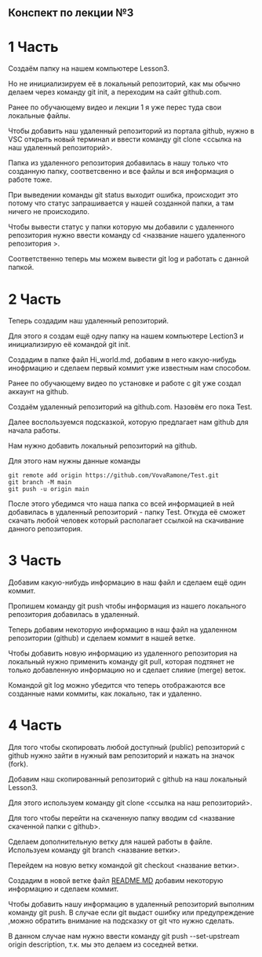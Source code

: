 
## Конспект по лекции №3

# 1 Часть

Создаём папку на нашем компьютере Lesson3.

Но не инициализируем её в локальный репозиторий, как мы обычно делаем через команду git init, а переходим на сайт github.com.

Ранее по обучающему видео и лекции 1 я уже перес туда свои локальные файлы.

Чтобы добавить наш удаленный репозиторий из портала github, нужно в VSC открыть новый терминал и ввести команду git clone <ссылка на наш удаленный репозиторий>.

Папка из удаленного репозитория добавилась в нашу только что созданную папку, соответсвенно и все файлы и вся информация о работе тоже.

При выведении команды git status выходит ошибка, происходит это потому что статус запрашивается у нашей созданной папки, а там ничего не происходило.

Чтобы вывести статус у папки которую мы добавили с удаленного репозитория нужно ввести команду cd <название нашего удаленного репозитория >.

Соответственно теперь мы можем вывести git log и работать с данной папкой.

# 2 Часть

Теперь создадим наш удаленный репозиторий.

Для этого я создам ещё одну папку на нашем компьютере Lection3 и инициализирую её командой git init.

Создадим в папке файл Hi_world.md, добавим в него какую-нибудь инофрмацию и сделаем первый коммит уже известным нам способом.

Ранее по обучающему видео по установке и работе с git  уже создал аккаунт на github.

Создаём удаленный репозиторий на github.com. Назовём его пока Test.

Далее воспользуемся подсказкой, которую предлагает нам github для начала работы.

Нам нужно добавить локальный репозиторий на github.

Для этого нам нужны данные команды

```
git remote add origin https://github.com/VovaRamone/Test.git
git branch -M main
git push -u origin main
```

После этого убедимся что наша папка со всей информацией в ней добавилась в удаленный репозиторий - папку Test. Откуда её сможет скачать любой человек который располагает ссылкой на скачивание данного репозитория.

# 3 Часть

Добавим какую-нибудь информацию в наш файл и сделаем ещё один коммит.

Пропишем команду git push чтобы информация из нашего локального репозитория добавилась в удаленный.

Теперь добавим некоторую информацию в наш файл на удаленном репозитории (github) и сделаем коммит в нашей ветке.

Чтобы добавить новую информацию из удаленного репозитория на локальный нужно применить команду git pull, которая подтянет не только добавленную информацию но и сделает слияие (merge) веток.

Командой git log можно убедится что теперь отображаются все созданные нами коммиты, как локально, так и удаленно.

# 4 Часть

Для того чтобы скопировать любой доступный (public) репозиторий с github нужно зайти в нужный вам репозиторий и нажать на значок (fork).

Добавим наш скопированный репозиторий с github на наш локальный Lesson3.

Для этого используем команду git clone <ссылка на наш репозиторий>.

Для того чтобы перейти на скаченную папку вводим cd <название скаченной папки с github>.

Сделаем дополнительную ветку для нашей работы в файле. Используем команду git branch <название ветки>.

Перейдем на новую ветку командой git checkout <название ветки>.

Создадим в новой ветке файл [README.MD](http://README.MD) добавим некоторую информацию и сделаем коммит.

Чтобы добавить нашу информацию в удаленный репозиторий выполним команду git push. В случае если git выдаст ошибку или предупреждение ,можно обратить внимание на подсказку от git что нужно сделать. 

В данном случае нам нужно ввести команду git push --set-upstream origin description, т.к. мы это делаем из соседней ветки.
